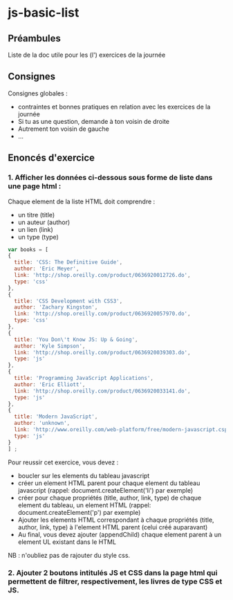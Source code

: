 # js-basic-list

## Préambules

Liste de la doc utile pour les (l') exercices de la journée

## Consignes

Consignes globales : 
- contraintes et bonnes pratiques en relation avec les exercices de la journée
- Si tu as une question, demande à ton voisin de droite
- Autrement ton voisin de gauche
- ...

## Enoncés d'exercice


### 1. Afficher les données ci-dessous sous forme de liste dans une page html :

Chaque element de la liste HTML doit comprendre :

* un titre (title)
* un auteur (author)
* un lien (link)
* un type (type)

```javascript
var books = [
{
  title: 'CSS: The Definitive Guide',
  author: 'Eric Meyer',
  link: 'http://shop.oreilly.com/product/0636920012726.do',
  type: 'css'
},
{
  title: 'CSS Development with CSS3',
  author: 'Zachary Kingston',
  link: 'http://shop.oreilly.com/product/0636920057970.do',
  type: 'css'
},
{
  title: 'You Don\'t Know JS: Up & Going',
  author: 'Kyle Simpson',
  link: 'http://shop.oreilly.com/product/0636920039303.do',
  type: 'js'
},
{
  title: 'Programming JavaScript Applications',
  author: 'Eric Elliott',
  link: 'http://shop.oreilly.com/product/0636920033141.do',
  type: 'js'
},
{
  title: 'Modern JavaScript',
  author: 'unknown',
  link: 'http://www.oreilly.com/web-platform/free/modern-javascript.csp',
  type: 'js'
}
] ;
```

Pour reussir cet exercice, vous devez :

 * boucler sur les elements du tableau javascript
 * créer un element HTML parent pour chaque element du tableau javascript (rappel: document.createElement('li') par exemple)
 * créer pour chaque propriétés (title, author, link, type) de chaque element du tableau, un element HTML (rappel: document.createElement('p') par exemple)
 * Ajouter les elements HTML correspondant à chaque propriétés (title, author, link, type) à l'element HTML parent (celui créé auparavant)
 * Au final, vous devez ajouter (appendChild) chaque element parent à un element UL existant dans le HTML

NB : n'oubliez pas de rajouter du style css.

### 2. Ajouter 2 boutons intitulés JS et CSS dans la page html qui permettent de filtrer, respectivement, les livres de type CSS et JS.
